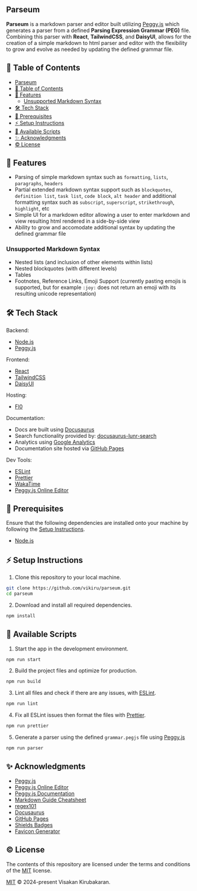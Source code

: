 ## Parseum 

**Parseum** is a markdown parser and editor built utilizing [Peggy.js](https://github.com/peggyjs/peggy) which generates a parser from a defined **Parsing Expression Grammar (PEG)** file. Combining this parser with **React**, **TailwindCSS**, and **DaisyUI**, allows for the creation of a simple markdown to html parser and editor with the flexibility to grow and evolve as needed by updating the defined grammar file.

## 📖 Table of Contents
- [Parseum](#parseum)
- [📖 Table of Contents](#-table-of-contents)
- [🌟 Features](#-features)
  - [Unsupported Markdown Syntax](#unsupported-markdown-syntax)
- [🛠️ Tech Stack](#️-tech-stack)
- [📝 Prerequisites](#-prerequisites)
- [⚡ Setup Instructions](#-setup-instructions)
- [📜 Available Scripts](#-available-scripts)
- [✨ Acknowledgments](#-acknowledgments)
- [©️ License](#️-license)


## 🌟 Features
- Parsing of simple markdown syntax such as `formatting`, `lists`, `paragraphs`, `headers`
- Partial extended markdown syntax support such as `blockquotes`, `definition list`, `task list`, `code block`, `alt header` and additional formatting syntax such as `subscript`, `superscript`, `strikethrough`, `highlight`, etc
- Simple UI for a markdown editor allowing a user to enter markdown and view resulting html rendered in a side-by-side view
- Ability to grow and accomodate additional syntax by updating the defined grammar file

### Unsupported Markdown Syntax

- Nested lists (and inclusion of other elements within lists)
- Nested blockquotes (with different levels)
- Tables
- Footnotes, Reference Links, Emoji Support (currently pasting emojis is supported, but for example `:joy:` does not return an emoji with its resulting unicode representation)

## 🛠️ Tech Stack

Backend:

- [Node.js](https://nodejs.org/en)
- [Peggy.js](https://github.com/peggyjs/peggy)

Frontend:

- [React](https://react.dev/)
- [TailwindCSS](https://tailwindcss.com/)
- [DaisyUI](https://daisyui.com/)

Hosting:
- [Fl0](https://www.fl0.com/)

Documentation:

- Docs are built using [Docusaurus](https://docusaurus.io/)
 - Search functionality provided by: [docusaurus-lunr-search](https://github.com/praveenn77/docusaurus-lunr-search)
 - Analytics using [Google Analytics](https://marketingplatform.google.com/about/analytics/)
- Documentation site hosted via [GitHub Pages](https://pages.github.com/)

Dev Tools:

- [ESLint](https://eslint.org/)
- [Prettier](https://prettier.io/)
- [WakaTime](https://wakatime.com/)
- [Peggy.js Online Editor](https://peggyjs.org/online)

## 📝 Prerequisites

Ensure that the following dependencies are installed onto your machine by following the [Setup Instructions](#-setup-instructions).

- [Node.js](https://nodejs.org/en/download)

## ⚡ Setup Instructions

1. Clone this repository to your local machine.

```bash
git clone https://github.com/vikiru/parseum.git
cd parseum
```

2. Download and install all required dependencies.

```bash
npm install
```

## 📜 Available Scripts

1. Start the app in the development environment.
```bash
npm run start
```

2. Build the project files and optimize for production.
```bash
npm run build
```

3. Lint all files and check if there are any issues, with [ESLint](https://eslint.org/).
```bash
npm run lint
```

4. Fix all ESLint issues then format the files with [Prettier](https://prettier.io/).
```bash
npm run prettier
```

5. Generate a parser using the defined `grammar.pegjs` file using [Peggy.js](https://peggyjs.org/)
```bash
npm run parser
```

## ✨ Acknowledgments

- [Peggy.js](https://github.com/peggyjs/peggy)
- [Peggy.js Online Editor](https://peggyjs.org/online)
- [Peggy.js Documentation](https://peggyjs.org/documentation)
- [Markdown Guide Cheatsheet](https://www.markdownguide.org/cheat-sheet/)
- [regex101](https://regex101.com/)
- [Docusaurus](https://docusaurus.io/)
- [GitHub Pages](https://pages.github.com/)
- [Shields Badges](https://github.com/badges/shields)
- [Favicon Generator](https://favicon.io/favicon-generator/)

## ©️ License

The contents of this repository are licensed under the terms and conditions of the [MIT](https://choosealicense.com/licenses/mit/) license.

[MIT](./LICENSE) © 2024-present Visakan Kirubakaran.
